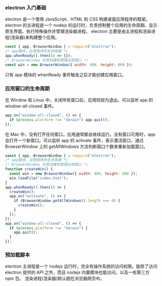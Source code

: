 ### electron 入门基础

electron 是一个使用 JavaScript、HTML 和 CSS 构建桌面应用程序的框架。
electron 的主进程是一个 nodejs 的运行时，负责控制整个应用的生命周期、显示原生界面、执行特殊操作并管理渲染器进程。
electron 主要是由主进程和渲染进程(渲染器)来构建整个应用。

```js
const { app, BrowserWindow } = require("electron");
/* app模块，应用程序的生命周期 */
app.whenReady().then(() => {});
/* BrowserWindow 负责创建和管理应用窗口 */
const win = new BrowserWindow({ width: 800, height: 600 });
```

只有 app 模块的 whenReady 事件触发之后才能创建应用窗口。

### 应用窗口的生命周期

在 Window 和 Linux 中，关闭所有窗口后，应用则视为退出。可以监听 app 的 window-all-closed 事件。

```js
app.on("window-all-closed", () => {
  if (process.platform !== "darwin") app.quit();
});
```

在 Mac 中，没有打开任何窗口，应用通常都会继续运行。没有窗口可用时，app 会打开一个新窗口。可以监听 app 的 activate 事件，表示激活窗口，通过 BrowserWindow 上的 getAllWindows 方法判断窗口个数来重新加载窗口。

```js
const { app, BrowserWindow } = require("electron");
/* app模块，应用程序的生命周期 */
/* BrowserWindow 负责创建和管理应用窗口 */
function createWin() {
  const win = new BrowserWindow({ width: 800, height: 600 });
  win.loadFile("index.html");
}
app.whenReady().then(() => {
  createWin();
  app.on("activate", () => {
    if (BrowserWindow.getAllWindows().length === 0) {
      createWin();
    }
  });
});
app.on("window-all-closed", () => {
  if (process.platform !== "darwin") {
    app.quit();
  }
});
```

### 预加载脚本

electron 主进程是一个 nodejs 运行时，完全有操作系统的访问权限。能除了访问 electron 提供的 API 之外，而且 nodejs 内置模块也能访问，以及一些第三方 npm 包。
渲染进程(渲染器)默认跑在浏览器网页中。
